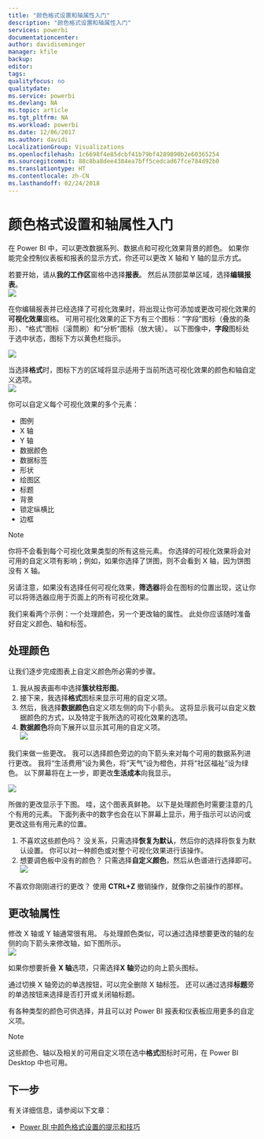 ```yaml
---
title: "颜色格式设置和轴属性入门"
description: "颜色格式设置和轴属性入门"
services: powerbi
documentationcenter: 
author: davidiseminger
manager: kfile
backup: 
editor: 
tags: 
qualityfocus: no
qualitydate: 
ms.service: powerbi
ms.devlang: NA
ms.topic: article
ms.tgt_pltfrm: NA
ms.workload: powerbi
ms.date: 12/06/2017
ms.author: davidi
LocalizationGroup: Visualizations
ms.openlocfilehash: 1c6698f4e85dcbf41b79bf4289890b2e60365254
ms.sourcegitcommit: 88c8ba8dee4384ea7bff5cedcad67fce784d92b0
ms.translationtype: HT
ms.contentlocale: zh-CN
ms.lasthandoff: 02/24/2018
---
```

# <a name="getting-started-with-color-formatting-and-axis-properties"></a>颜色格式设置和轴属性入门
在 Power BI 中，可以更改数据系列、数据点和可视化效果背景的颜色。 如果你能完全控制仪表板和报表的显示方式，你还可以更改 X 轴和 Y 轴的显示方式。

若要开始，请从**我的工作区**窗格中选择**报表**。 然后从顶部菜单区域，选择**编辑报表**。  
![](media/service-getting-started-with-color-formatting-and-axis-properties/gettingstartedcolor_1a.png)

在你编辑报表并已经选择了可视化效果时，将出现让你可添加或更改可视化效果的**可视化效果**窗格。 可用可视化效果的正下方有三个图标：“字段”图标（叠放的条形）、“格式”图标（滚筒刷）和“分析”图标（放大镜）。 以下图像中，**字段**图标处于选中状态，图标下方以黄色栏指示。

![](media/service-getting-started-with-color-formatting-and-axis-properties/gettingstartedcolor_2a.png)

当选择**格式**时，图标下方的区域将显示适用于当前所选可视化效果的颜色和轴自定义选项。  
![](media/service-getting-started-with-color-formatting-and-axis-properties/gettingstartedcolor_3a.png)

你可以自定义每个可视化效果的多个元素：

* 图例
* X 轴
* Y 轴
* 数据颜色
* 数据标签
* 形状
* 绘图区
* 标题
* 背景
* 锁定纵横比
* 边框

> [!NOTE]
>  
> 你将不会看到每个可视化效果类型的所有这些元素。 你选择的可视化效果将会对可用的自定义项有影响；例如，如果你选择了饼图，则不会看到 X 轴，因为饼图没有 X 轴。
> 
> 

另请注意，如果没有选择任何可视化效果，**筛选器**将会在图标的位置出现，这让你可以将筛选器应用于页面上的所有可视化效果。

我们来看两个示例：一个处理颜色，另一个更改轴的属性。 此处你应该随时准备好自定义颜色、轴和标签。

## <a name="working-with-colors"></a>处理颜色
让我们逐步完成图表上自定义颜色所必需的步骤。

1. 我从报表画布中选择**簇状柱形图**。
2. 接下来，我选择**格式**图标来显示可用的自定义项。
3. 然后，我选择**数据颜色**自定义项左侧的向下小箭头。 这将显示我可以自定义数据颜色的方式，以及特定于我所选的可视化效果的选项。
4. **数据颜色**将向下展开以显示其可用的自定义项。  
   ![](media/service-getting-started-with-color-formatting-and-axis-properties/gettingstartedcolor_4a.png)

我们来做一些更改。 我可以选择颜色旁边的向下箭头来对每个可用的数据系列进行更改。 我将“生活费用”设为黄色，将“天气”设为橙色，并将“社区福祉”设为绿色。 以下屏幕将在上一步，即更改**生活成本**向我显示。  

![](media/service-getting-started-with-color-formatting-and-axis-properties/gettingstartedcolor_5a.png)

所做的更改显示于下图。 哇，这个图表真鲜艳。 以下是处理颜色时需要注意的几个有用的元素。 下面列表中的数字也会在以下屏幕上显示，用于指示可以访问或更改这些有用元素的位置。

1. 不喜欢这些颜色吗？ 没关系，只需选择**恢复为默认**，然后你的选择将恢复为默认设置。 你可以对一种颜色或对整个可视化效果进行该操作。
2. 想要调色板中没有的颜色？ 只需选择**自定义颜色**，然后从色谱进行选择即可。  
   ![](media/service-getting-started-with-color-formatting-and-axis-properties/gettingstartedcolor_6a.png)

不喜欢你刚刚进行的更改？ 使用 **CTRL+Z** 撤销操作，就像你之前操作的那样。

## <a name="changing-axis-properties"></a>更改轴属性
修改 X 轴或 Y 轴通常很有用。 与处理颜色类似，可以通过选择想要更改的轴的左侧的向下箭头来修改轴，如下图所示。  
![](media/service-getting-started-with-color-formatting-and-axis-properties/gettingstartedcolor_7a.png)

如果你想要折叠 **X 轴**选项，只需选择**X 轴**旁边的向上箭头图标。

通过切换 X 轴旁边的单选按钮，可以完全删除 X 轴标签。 还可以通过选择**标题**旁的单选按钮来选择是否打开或关闭轴标题。  

有各种类型的颜色可供选择，并且可以对 Power BI 报表和仪表板应用更多的自定义项。

> [!NOTE]
>  
> 这些颜色、轴以及相关的可用自定义项在选中**格式**图标时可用，在 Power BI Desktop 中也可用。
> 
> 

## <a name="next-step"></a>下一步
有关详细信息，请参阅以下文章：  

* [Power BI 中颜色格式设置的提示和技巧](service-tips-and-tricks-for-color-formatting.md)  

